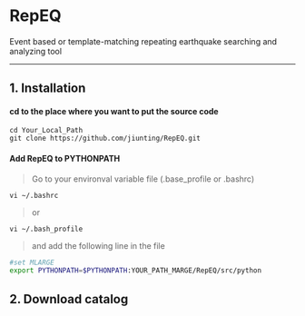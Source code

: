 # RepEQ
####
Event based or template-matching repeating earthquake searching and analyzing tool


****
## 1. Installation
#### cd to the place where you want to put the source code  
```console
cd Your_Local_Path  
git clone https://github.com/jiunting/RepEQ.git
```

#### Add RepEQ to PYTHONPATH

> Go to your environval variable file (.base_profile or .bashrc)  
```console
vi ~/.bashrc  
```
> or  
```console
vi ~/.bash_profile      
```
> and add the following line in the file

```bash
#set MLARGE
export PYTHONPATH=$PYTHONPATH:YOUR_PATH_MARGE/RepEQ/src/python
```

## 2. Download catalog

